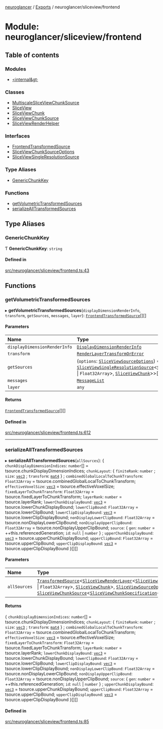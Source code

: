 [neuroglancer](../README.md) / [Exports](../modules.md) / neuroglancer/sliceview/frontend

# Module: neuroglancer/sliceview/frontend

## Table of contents

### Modules

- [&lt;internal\&gt;](neuroglancer_sliceview_frontend._internal_.md)

### Classes

- [MultiscaleSliceViewChunkSource](../classes/neuroglancer_sliceview_frontend.MultiscaleSliceViewChunkSource.md)
- [SliceView](../classes/neuroglancer_sliceview_frontend.SliceView.md)
- [SliceViewChunk](../classes/neuroglancer_sliceview_frontend.SliceViewChunk.md)
- [SliceViewChunkSource](../classes/neuroglancer_sliceview_frontend.SliceViewChunkSource.md)
- [SliceViewRenderHelper](../classes/neuroglancer_sliceview_frontend.SliceViewRenderHelper.md)

### Interfaces

- [FrontendTransformedSource](../interfaces/neuroglancer_sliceview_frontend.FrontendTransformedSource.md)
- [SliceViewChunkSourceOptions](../interfaces/neuroglancer_sliceview_frontend.SliceViewChunkSourceOptions.md)
- [SliceViewSingleResolutionSource](../interfaces/neuroglancer_sliceview_frontend.SliceViewSingleResolutionSource.md)

### Type Aliases

- [GenericChunkKey](neuroglancer_sliceview_frontend.md#genericchunkkey)

### Functions

- [getVolumetricTransformedSources](neuroglancer_sliceview_frontend.md#getvolumetrictransformedsources)
- [serializeAllTransformedSources](neuroglancer_sliceview_frontend.md#serializealltransformedsources)

## Type Aliases

### GenericChunkKey

Ƭ **GenericChunkKey**: `string`

#### Defined in

[src/neuroglancer/sliceview/frontend.ts:43](https://github.com/ActiveBrainAtlas2/neuroglancer/blob/91617476/src/neuroglancer/sliceview/frontend.ts#L43)

## Functions

### getVolumetricTransformedSources

▸ **getVolumetricTransformedSources**(`displayDimensionRenderInfo`, `transform`, `getSources`, `messages`, `layer`): [`FrontendTransformedSource`](../interfaces/neuroglancer_sliceview_frontend.FrontendTransformedSource.md)[][]

#### Parameters

| Name | Type |
| :------ | :------ |
| `displayDimensionRenderInfo` | [`DisplayDimensionRenderInfo`](../interfaces/neuroglancer_navigation_state.DisplayDimensionRenderInfo.md) |
| `transform` | [`RenderLayerTransformOrError`](neuroglancer_render_coordinate_transform.md#renderlayertransformorerror) |
| `getSources` | (`options`: [`SliceViewSourceOptions`](../interfaces/neuroglancer_sliceview_base.SliceViewSourceOptions.md)) => [`SliceViewSingleResolutionSource`](../interfaces/neuroglancer_sliceview_frontend.SliceViewSingleResolutionSource.md)<[`SliceViewChunkSource`](../classes/neuroglancer_sliceview_frontend.SliceViewChunkSource.md)<[`SliceViewChunkSpecification`](../interfaces/neuroglancer_sliceview_base.SliceViewChunkSpecification.md)<`Uint32Array` \| `Float32Array`\>, [`SliceViewChunk`](../classes/neuroglancer_sliceview_frontend.SliceViewChunk.md)\>\>[][] |
| `messages` | [`MessageList`](../classes/neuroglancer_util_message_list.MessageList.md) |
| `layer` | `any` |

#### Returns

[`FrontendTransformedSource`](../interfaces/neuroglancer_sliceview_frontend.FrontendTransformedSource.md)[][]

#### Defined in

[src/neuroglancer/sliceview/frontend.ts:612](https://github.com/ActiveBrainAtlas2/neuroglancer/blob/91617476/src/neuroglancer/sliceview/frontend.ts#L612)

___

### serializeAllTransformedSources

▸ **serializeAllTransformedSources**(`allSources`): { `chunkDisplayDimensionIndices`: `number`[] = tsource.chunkDisplayDimensionIndices; `chunkLayout`: { `finiteRank`: `number` ; `size`: [`vec3`](../classes/neuroglancer_util_geom.vec3.md) ; `transform`: [`mat4`](../classes/neuroglancer_util_geom.mat4.md)  } ; `combinedGlobalLocalToChunkTransform`: `Float32Array` = tsource.combinedGlobalLocalToChunkTransform; `effectiveVoxelSize`: [`vec3`](../classes/neuroglancer_util_geom.vec3.md) = tsource.effectiveVoxelSize; `fixedLayerToChunkTransform`: `Float32Array` = tsource.fixedLayerToChunkTransform; `layerRank`: `number` = tsource.layerRank; `lowerChunkDisplayBound`: [`vec3`](../classes/neuroglancer_util_geom.vec3.md) = tsource.lowerChunkDisplayBound; `lowerClipBound`: `Float32Array` = tsource.lowerClipBound; `lowerClipDisplayBound`: [`vec3`](../classes/neuroglancer_util_geom.vec3.md) = tsource.lowerClipDisplayBound; `nonDisplayLowerClipBound`: `Float32Array` = tsource.nonDisplayLowerClipBound; `nonDisplayUpperClipBound`: `Float32Array` = tsource.nonDisplayUpperClipBound; `source`: { `gen`: `number` = ++this.referencedGeneration; `id`: ``null`` \| `number`  } ; `upperChunkDisplayBound`: [`vec3`](../classes/neuroglancer_util_geom.vec3.md) = tsource.upperChunkDisplayBound; `upperClipBound`: `Float32Array` = tsource.upperClipBound; `upperClipDisplayBound`: [`vec3`](../classes/neuroglancer_util_geom.vec3.md) = tsource.upperClipDisplayBound }[][]

#### Parameters

| Name | Type |
| :------ | :------ |
| `allSources` | [`TransformedSource`](../interfaces/neuroglancer_sliceview_base.TransformedSource.md)<[`SliceViewRenderLayer`](../classes/neuroglancer_sliceview_renderlayer.SliceViewRenderLayer.md)<[`SliceViewChunkSource`](../classes/neuroglancer_sliceview_frontend.SliceViewChunkSource.md)<[`SliceViewChunkSpecification`](../interfaces/neuroglancer_sliceview_base.SliceViewChunkSpecification.md)<`Uint32Array` \| `Float32Array`\>, [`SliceViewChunk`](../classes/neuroglancer_sliceview_frontend.SliceViewChunk.md)\>, [`SliceViewSourceOptions`](../interfaces/neuroglancer_sliceview_base.SliceViewSourceOptions.md)\>, [`SliceViewChunkSource`](../classes/neuroglancer_sliceview_frontend.SliceViewChunkSource.md)<[`SliceViewChunkSpecification`](../interfaces/neuroglancer_sliceview_base.SliceViewChunkSpecification.md)<`Uint32Array` \| `Float32Array`\>, [`SliceViewChunk`](../classes/neuroglancer_sliceview_frontend.SliceViewChunk.md)\>\>[][] |

#### Returns

{ `chunkDisplayDimensionIndices`: `number`[] = tsource.chunkDisplayDimensionIndices; `chunkLayout`: { `finiteRank`: `number` ; `size`: [`vec3`](../classes/neuroglancer_util_geom.vec3.md) ; `transform`: [`mat4`](../classes/neuroglancer_util_geom.mat4.md)  } ; `combinedGlobalLocalToChunkTransform`: `Float32Array` = tsource.combinedGlobalLocalToChunkTransform; `effectiveVoxelSize`: [`vec3`](../classes/neuroglancer_util_geom.vec3.md) = tsource.effectiveVoxelSize; `fixedLayerToChunkTransform`: `Float32Array` = tsource.fixedLayerToChunkTransform; `layerRank`: `number` = tsource.layerRank; `lowerChunkDisplayBound`: [`vec3`](../classes/neuroglancer_util_geom.vec3.md) = tsource.lowerChunkDisplayBound; `lowerClipBound`: `Float32Array` = tsource.lowerClipBound; `lowerClipDisplayBound`: [`vec3`](../classes/neuroglancer_util_geom.vec3.md) = tsource.lowerClipDisplayBound; `nonDisplayLowerClipBound`: `Float32Array` = tsource.nonDisplayLowerClipBound; `nonDisplayUpperClipBound`: `Float32Array` = tsource.nonDisplayUpperClipBound; `source`: { `gen`: `number` = ++this.referencedGeneration; `id`: ``null`` \| `number`  } ; `upperChunkDisplayBound`: [`vec3`](../classes/neuroglancer_util_geom.vec3.md) = tsource.upperChunkDisplayBound; `upperClipBound`: `Float32Array` = tsource.upperClipBound; `upperClipDisplayBound`: [`vec3`](../classes/neuroglancer_util_geom.vec3.md) = tsource.upperClipDisplayBound }[][]

#### Defined in

[src/neuroglancer/sliceview/frontend.ts:85](https://github.com/ActiveBrainAtlas2/neuroglancer/blob/91617476/src/neuroglancer/sliceview/frontend.ts#L85)
